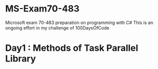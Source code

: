# MS-Exam70-483
Microsoft exam 70-483 preparation on programming with C#
This is an ongoing effort in my challenge of 100DaysOfCode
# Day1 : Methods of Task Parallel Library
